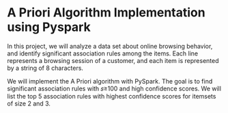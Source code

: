 # A Priori Algorithm Implementation using Pyspark
In this project, we will analyze a data set about online browsing behavior, and identify significant association rules among the items. Each line represents a browsing session of a customer, and each item is represented by a string of 8 characters.

We will implement the A Priori algorithm with PySpark. The goal is to find significant association rules with  𝑠≥100  and high confidence scores.
We will list the top 5 association rules with highest confidence scores for itemsets of size 2 and 3.
